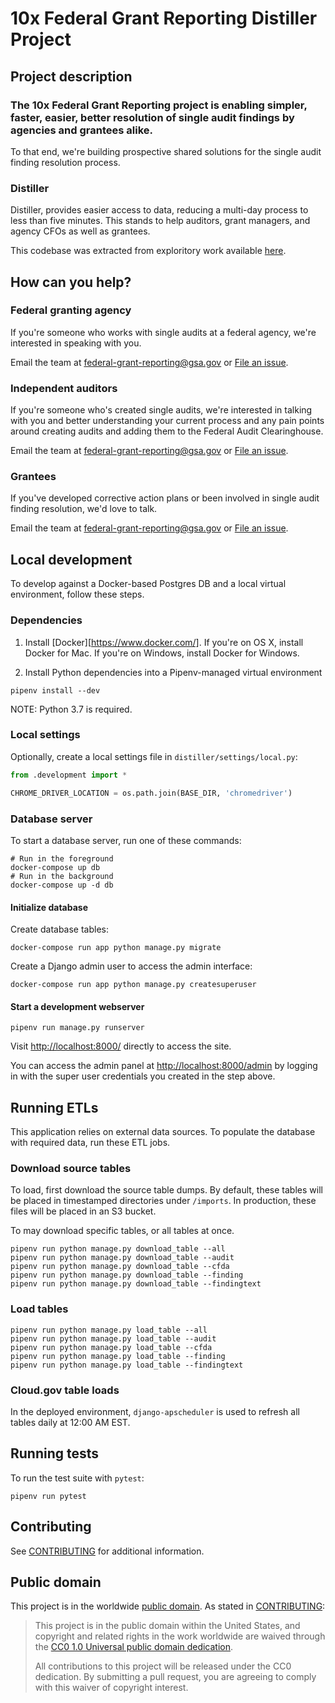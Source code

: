 # 10x Federal Grant Reporting Distiller Project

## Project description

### The 10x Federal Grant Reporting project is enabling simpler, faster, easier, better resolution of single audit findings by agencies and grantees alike.

To that end, we're building prospective shared solutions for the single audit finding resolution process.

### Distiller

Distiller, provides easier access to data, reducing a multi-day process to less than five minutes. This stands to help auditors, grant managers, and agency CFOs as well as grantees.

This codebase was extracted from exploritory work available [here](https://github.com/18F/federal-grant-reporting/).


## How can you help?

### Federal granting agency

If you're someone who works with single audits at a federal agency, we're interested in speaking with you.

Email the team at federal-grant-reporting@gsa.gov or [File an issue](https://github.com/18F/federal-grant-reporting/issues/new).

### Independent auditors

If you're someone who's created single audits, we're interested in talking with you and better understanding your current process and any pain points around creating audits and adding them to the Federal Audit Clearinghouse.

Email the team at federal-grant-reporting@gsa.gov or [File an issue](https://github.com/18F/federal-grant-reporting/issues/new).

### Grantees

If you've developed corrective action plans or been involved in single audit finding resolution, we'd love to talk.

Email the team at federal-grant-reporting@gsa.gov or [File an issue](https://github.com/18F/federal-grant-reporting/issues/new).


## Local development

To develop against a Docker-based Postgres DB and a local virtual environment, follow these steps.

### Dependencies

1. Install [Docker][https://www.docker.com/]. If you're on OS X, install Docker for Mac. If you're on Windows, install Docker for Windows.

2. Install Python dependencies into a Pipenv-managed virtual environment

```shell
pipenv install --dev
```

NOTE: Python 3.7 is required.

### Local settings

Optionally, create a local settings file in `distiller/settings/local.py`:

```python
from .development import *

CHROME_DRIVER_LOCATION = os.path.join(BASE_DIR, 'chromedriver')
```

### Database server

To start a database server, run one of these commands:

```shell
# Run in the foreground
docker-compose up db
# Run in the background
docker-compose up -d db
```

#### Initialize database

Create database tables:

```shell
docker-compose run app python manage.py migrate
```

Create a Django admin user to access the admin interface:

```shell
docker-compose run app python manage.py createsuperuser
```

#### Start a development webserver

```shell
pipenv run manage.py runserver
```

Visit [http://localhost:8000/](http://localhost:8000/) directly to access the site.

You can access the admin panel at [http://localhost:8000/admin](http://localhost:8000/admin)
 by logging in with the super user credentials you created in the step above.

## Running ETLs

This application relies on external data sources. To populate the database with required data, run these ETL jobs.

### Download source tables

To load, first download the source table dumps. By default, these tables will be placed in timestamped directories under `/imports`. In production, these files will be placed in an S3 bucket.

To may download specific tables, or all tables at once.

```shell
pipenv run python manage.py download_table --all
pipenv run python manage.py download_table --audit
pipenv run python manage.py download_table --cfda
pipenv run python manage.py download_table --finding
pipenv run python manage.py download_table --findingtext
```

### Load tables

```shell
pipenv run python manage.py load_table --all
pipenv run python manage.py load_table --audit
pipenv run python manage.py load_table --cfda
pipenv run python manage.py load_table --finding
pipenv run python manage.py load_table --findingtext
```

### Cloud.gov table loads

In the deployed environment, `django-apscheduler` is used to refresh all tables daily at 12:00 AM EST.

## Running tests

To run the test suite with `pytest`:

```shell
pipenv run pytest
```

## Contributing

See [CONTRIBUTING](CONTRIBUTING.md) for additional information.


## Public domain

This project is in the worldwide [public domain](LICENSE.md). As stated in [CONTRIBUTING](CONTRIBUTING.md):

> This project is in the public domain within the United States, and copyright and related rights in the work worldwide are waived through the [CC0 1.0 Universal public domain dedication](https://creativecommons.org/publicdomain/zero/1.0/).
>
> All contributions to this project will be released under the CC0 dedication. By submitting a pull request, you are agreeing to comply with this waiver of copyright interest.

[Docker]: https://www.docker.com/
[http://localhost:8000/]: http://localhost:8000/
